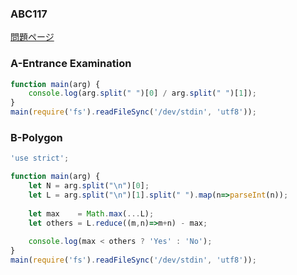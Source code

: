 ### ABC117
[問題ページ](https://atcoder.jp/contests/abc117/tasks)

### A-Entrance Examination
```JavaScript
function main(arg) {
    console.log(arg.split(" ")[0] / arg.split(" ")[1]);
}
main(require('fs').readFileSync('/dev/stdin', 'utf8'));

```

### B-Polygon
```JavaScript
'use strict';

function main(arg) {
    let N = arg.split("\n")[0];
    let L = arg.split("\n")[1].split(" ").map(n=>parseInt(n));
    
    let max    = Math.max(...L);
    let others = L.reduce((m,n)=>m+n) - max;
    
    console.log(max < others ? 'Yes' : 'No');
}
main(require('fs').readFileSync('/dev/stdin', 'utf8'));

```